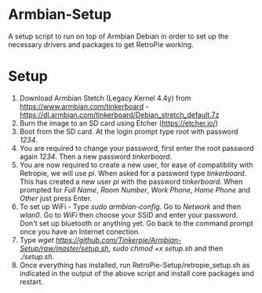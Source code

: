 # Armbian-Setup
A setup script to run on top of Armbian Debian in order to set up the necessary drivers and packages to get RetroPie working.

# Setup

1. Download Armbian Stetch (Legacy Kernel 4.4y) from https://www.armbian.com/tinkerboard - https://dl.armbian.com/tinkerboard/Debian_stretch_default.7z
2. Burn the image to an SD card using Etcher (https://etcher.io/)
3. Boot from the SD card. At the login prompt type *root* with password *1234*.
4. You are required to change your password, first enter the root password again *1234*. Then a new password *tinkerboard*.
5. You are now required to create a new user, for ease of compatiblity with Retropie, we will use *pi*. When asked for a password type *tinkerboard*. This has created a new user *pi* with the password *tinkerboard*. When prompted for *Full Name*, *Room Number*, *Work Phone*, *Home Phone* and *Other* just press Enter.
6. To set up WiFi - Type *sudo armbian-config*. Go to *Network* and then *wlan0*. Go to *WiFi* then choose your SSID and enter your password. Don't set up bluetooth or anything yet. Go back to the command prompt once you have an Internet conection.
7. Type *wget https://github.com/Tinkerpie/Armbian-Setup/raw/master/setup.sh*, *sudo chmod +x setup.sh* and then *./setup.sh*.
8. Once everything has installed, run RetroPie-Setup/retropie_setup.sh as indicated in the output of the above script and install core packages and restart.
